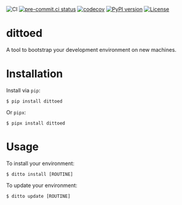 ![CI](https://github.com/ahal/dittoed/actions/workflows/ci.yml/badge.svg)
[![pre-commit.ci status](https://results.pre-commit.ci/badge/github/ahal/dittoed/main.svg)](https://results.pre-commit.ci/latest/github/ahal/dittoed/main)
[![codecov](https://codecov.io/gh/ahal/dittoed/graph/badge.svg?token=SWKS7WE0BQ)](https://codecov.io/gh/ahal/dittoed)
[![PyPI version](https://badge.fury.io/py/dittoed.svg)](https://badge.fury.io/py/dittoed)
[![License](https://img.shields.io/badge/license-MPL%202.0-orange.svg)](http://mozilla.org/MPL/2.0)

# dittoed

A tool to bootstrap your development environment on new machines.


# Installation

Install via `pip`:

    $ pip install dittoed

Or `pipx`:

    $ pipx install dittoed


# Usage

To install your environment:

    $ ditto install [ROUTINE]

To update your environment:

    $ ditto update [ROUTINE]
